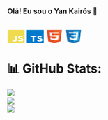 ### Olá! Eu sou o Yan Kairós 👋

<div style="display: inline_block"><br>
  <img align="center" alt="Rafa-Js" height="30" width="40" src="https://raw.githubusercontent.com/devicons/devicon/master/icons/javascript/javascript-plain.svg">
  <img align="center" alt="Rafa-Ts" height="30" width="40" src="https://raw.githubusercontent.com/devicons/devicon/master/icons/typescript/typescript-plain.svg">
  <img align="center" alt="Rafa-HTML" height="30" width="40" src="https://raw.githubusercontent.com/devicons/devicon/master/icons/html5/html5-original.svg">
  <img align="center" alt="Rafa-CSS" height="30" width="40" src="https://raw.githubusercontent.com/devicons/devicon/master/icons/css3/css3-original.svg">
</div>


# 📊 GitHub Stats:
![](https://github-readme-stats.vercel.app/api?username=YanKrs&theme=dark&hide_border=false&include_all_commits=false&count_private=false)<br/>
![](https://github-readme-streak-stats.herokuapp.com/?user=YanKrs&theme=dark&hide_border=false)<br/>
![](https://github-readme-stats.vercel.app/api/top-langs/?username=YanKrs&theme=dark&hide_border=false&include_all_commits=false&count_private=false&layout=compact)

<!--
**YanKrs/YanKrs** is a ✨ _special_ ✨ repository because its `README.md` (this file) appears on your GitHub profile.

Here are some ideas to get you started:

- 🔭 I’m currently working on ...
- 🌱 I’m currently learning ...
- 👯 I’m looking to collaborate on ...
- 🤔 I’m looking for help with ...
- 💬 Ask me about ...
- 📫 How to reach me: ...
- 😄 Pronouns: ...
- ⚡ Fun fact: ...
-->
